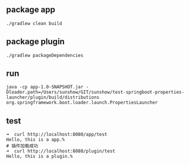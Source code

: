 ## package app

```shell
./gradlew clean build
```

## package plugin

```shell
./gradlew packageDependencies
```

## run

```shell
java -cp app-1.0-SNAPSHOT.jar -Dloader.path=/Users/sunshow/GIT/sunshow/test-springboot-properties-launcher/plugin/build/distributions  org.springframework.boot.loader.launch.PropertiesLauncher
```

## test

```shell
➜  curl http://localhost:8080/app/test
Hello, this is a app.%
# 插件加载成功
➜  curl http://localhost:8080/plugin/test
Hello, this is a plugin.%
```